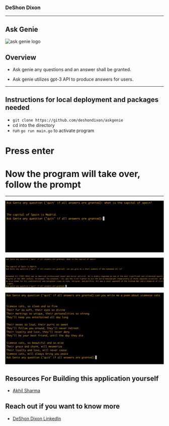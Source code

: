 ### DeShon Dixon

---

## Ask Genie

<img width="791" alt="ask genie logo" src="https://cdn.pixabay.com/photo/2019/02/25/17/04/lamp-4020047_1280.png">

## Overview

- Ask genie any questions and an answer shall be granted.

- Ask genie utilizes gpt-3 API to produce answers for users.

---

## Instructions for local deployment and packages needed

- `git clone https://github.com/deshondixon/askgenie`
- cd into the directory
- run `go run main.go` to activate program

# Press enter

# Now the program will take over, follow the prompt

---

![Interface of application](./images/demo2.png)

![Interface of application 2](./images/demo3.png)

![Interface of application 3](./images/demo4.png)

## Resources For Building this application yourself

- [Akhil Sharma](https://www.youtube.com/@AkhilSharmaTech)

## Reach out if you want to know more

- [DeShon Dixon LinkedIn](https://www.linkedin.com/in/deshondixon)
